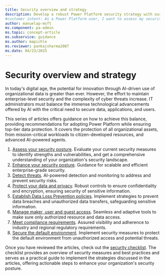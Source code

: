 ```yaml
---
title: Security overview and strategy
description: Develop a robust Power Platform security strategy with our comprehensive guide. Learn how to protect your data, applications, and users effectively.
#customer intent: As a Power Platform user, I want to assess my security posture so that I can identify potential vulnerabilities.
author: manuelap-msft
ms.component: pa-admin
ms.topic: concept-article
ms.subservice: guidance
ms.author: mapichle
ms.reviewer: pankajsharma2087
ms.date: 04/23/2025
---
```


# Security overview and strategy

In today's digital age, the potential for innovation through AI-driven use of organizational data is greater than ever. However, the effort to maintain enterprise-level security and the complexity of cyber threats increase. IT administrators must balance the immense technological advancements offered by AI with the critical need to secure data, applications, and users.

This series of articles offers guidance on how to achieve this balance, providing recommendations for adopting Power Platform while ensuring top-tier data protection. It covers the protection of all organizational assets, from mission-critical workloads to citizen-developed resources, and advanced AI-powered agents.

1. [Assess your security posture](assess-security-posture.md). Evaluate your current security measures to identify strengths and vulnerabilities, and get a comprehensive understanding of your organization's security landscape.
1. [Enhance your security posture](security-posture-management.md). Guidance for scalable and efficient enterprise-grade security.
1. [Detect threats](threat-detection.md). AI-powered detection and monitoring to address and prevent security risks.
1. [Protect your data and privacy](data-protection.md). Robust controls to ensure confidentiality and encryption, ensuring security of sensitive information.  
1. [Establish Data Loss Prevention policies](dlp-strategy.md). Implement strategies to prevent data breaches and unauthorized data transfers, safeguarding sensitive information.
1. [Manage maker, user and guest access](conditional-access.md). Seamless and adaptive tools to make sure only authorized resource and data access.
1. [Meet compliance requirements](compliance.md). Assured visibility and adherence to industry and regional regulatory requirements.  
1. [Secure the default environment](secure-default-environment.md). Implement security measures to protect the default environment from unauthorized access and potential threats.

Once you have reviewed the articles, check out the [security checklist](security-checklist.md). The checklist provides an overview of security measures and best practices and serves as a practical guide to implement the strategies discussed in the articles, offering actionable steps to enhance your organization's security posture.
